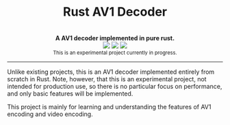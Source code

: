 <!--lint disable no-literal-urls-->
<div align="center">
  <h1>Rust AV1 Decoder</h1>
</div>
<br/>
<div align="center">
  <strong>A AV1 decoder implemented in pure rust.</strong>
</div>
<div align="center">
  <img src="https://img.shields.io/github/license/mycrl/toy-rav1d"/>
  <img src="https://img.shields.io/github/issues/mycrl/toy-rav1d"/>
  <img src="https://img.shields.io/github/stars/mycrl/toy-rav1d"/>
</div>
<div align="center">
  <sup>This is an experimental project currently in progress.</sup>
</div>

---

Unlike existing projects, this is an AV1 decoder implemented entirely from scratch in Rust. Note, however, that this is an experimental project, not intended for production use, so there is no particular focus on performance, and only basic features will be implemented.

This project is mainly for learning and understanding the features of AV1 encoding and video encoding.

